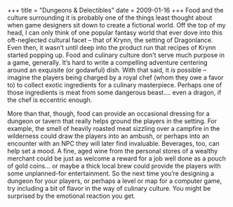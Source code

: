 +++
title = "Dungeons & Delectibles"
date = 2009-01-16
+++
Food and the culture surrounding it is probably one of the things least thought about when game designers sit down to create a fictional world. Off the top of my head, I can only think of one popular fantasy world that ever dove into this oft-neglected cultural facet – that of Krynn, the setting of Dragonlance. Even then, it wasn’t until deep into the product run that recipes of Krynn started popping up. Food and culinary culture don’t serve much purpose in a game, generally. It’s hard to write a compelling adventure centering around an exquisite (or godawful) dish. With that said, it _is_ possible – imagine the players being charged by a royal chef (whom they owe a favor to) to collect exotic ingredients for a culinary masterpiece. Perhaps one of those ingredients is meat from some dangerous beast…. even a dragon, if the chef is eccentric enough. 

More than that, though, food can provide an occasional dressing for a dungeon or tavern that really helps ground the players in the setting. For example, the smell of heavily roasted meat sizzling over a campfire in the wilderness could draw the players into an ambush, or perhaps into an encounter with an NPC they will later find invaluable. Beverages, too, can help set a mood. A fine, aged wine from the personal stores of a wealthy merchant could be just as welcome a reward for a job well done as a pouch of gold coins… or maybe a thick local brew could provide the players with some unplanned-for entertainment. So the next time you’re designing a dungeon for your players, or perhaps a level or map for a computer game, try including a bit of flavor in the way of culinary culture. You might be surprised by the emotional reaction you get.
